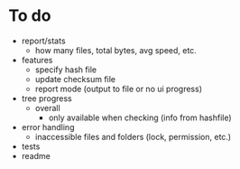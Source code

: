 # To do

- report/stats
  - how many files, total bytes, avg speed, etc.
- features
  - specify hash file
  - update checksum file
  - report mode (output to file or no ui progress)
- tree progress
  - overall
    - only available when checking (info from hashfile)
- error handling
  - inaccessible files and folders (lock, permission, etc.)
- tests
- readme
